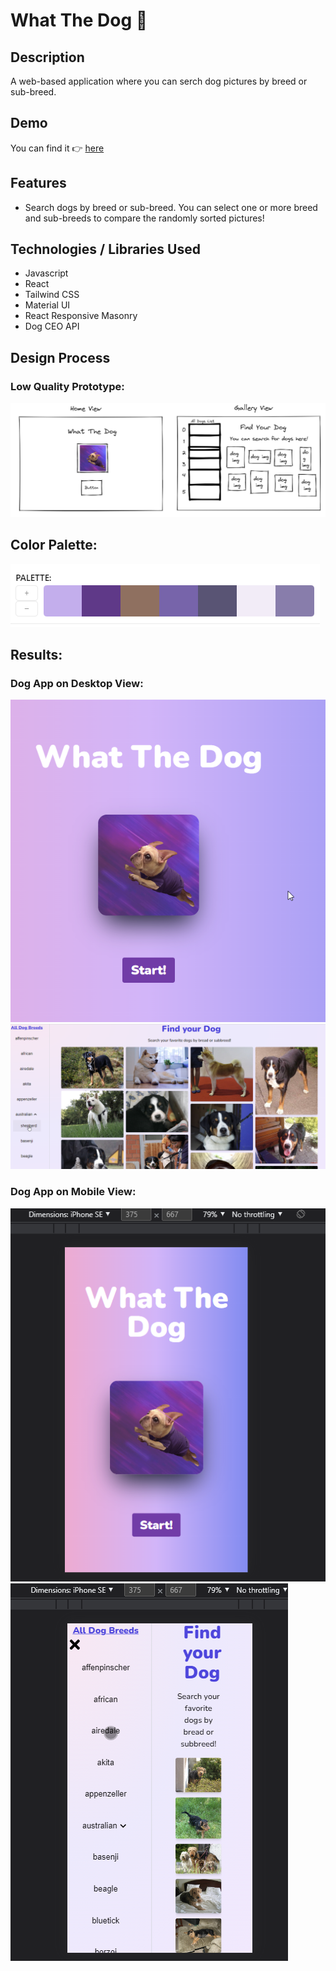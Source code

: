 # What The Dog 🐶

## Description
A web-based application where you can serch dog pictures by breed or sub-breed.

## Demo
You can find it 👉
[here](https://scl-020-burger-queen-c5r7ruz4g-soniarez.vercel.app/)

## Features
- Search dogs by breed or sub-breed. You can select one or more breed and sub-breeds to compare the randomly sorted pictures!

## Technologies / Libraries Used
- Javascript
- React
- Tailwind CSS
- Material UI
- React Responsive Masonry
- Dog CEO API

## Design Process
### Low Quality Prototype:
![Low-Quality-Prototype](/src/assets/images/low-prototype.png)

## Color Palette:
![Color-Palette](/src/assets/images/color-pallete.png)

## Results:
### Dog App on Desktop View:
![Desktop-Version-HomeView](/src/assets/images/home-view.png)
![Desktop-Version-DogGalleryView](/src/assets/images/dog-gallery.png)

### Dog App on Mobile View:
![Desktop-Version-MobileView](/src/assets/images/home-res.png)
![Desktop-Version-DogGalleryMobileView](/src/assets/images/dog-gallery-res.png)

